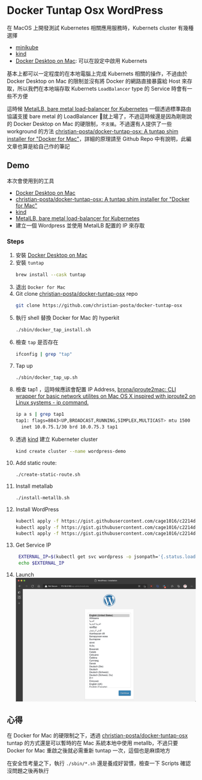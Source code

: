 # Docker Tuntap Osx WordPress


<!--more-->

在 MacOS 上開發測試 Kubernetes 相關應用服務時，Kubernets cluster 有幾種選擇

- [minikube](https://minikube.sigs.k8s.io/docs/start/)
- [kind](https://kind.sigs.k8s.io/)
- [Docker Desktop on Mac](https://docs.docker.com/docker-for-mac/install/): 可以在設定中啟用 Kubernets

基本上都可以一定程度的在本地電腦上完成 Kubernets 相關的操作，不過由於 Docker Desktop on Mac 的限制並沒有將 Docker 的網路直接暴露給 Host 來存取，所以我們在本地端存取 Kubernets `LoadBalancer` type 的 Service 時會有一些不方便

這時候 [MetalLB, bare metal load-balancer for Kubernetes](https://metallb.universe.tf/) 一個透過標準路由協議支援 bare metal 的 LoadBalancer 就上場了，不過這時候還是因為剛剛說的 Docker Desktop on Mac 的硬限制，`不支援`。不過還有人提供了一些 workground 的方法 [christian-posta/docker-tuntap-osx: A tuntap shim installer for "Docker for Mac"](https://github.com/christian-posta/docker-tuntap-osx)，詳細的原理請至 Github Repo 中有說明，此編文章也算是給自己作的筆記

## Demo

本次會使用到的工具

- [Docker Desktop on Mac](https://docs.docker.com/docker-for-mac/install/)
- [christian-posta/docker-tuntap-osx: A tuntap shim installer for "Docker for Mac"](https://github.com/christian-posta/docker-tuntap-osx)
- [kind](https://kind.sigs.k8s.io/)
- [MetalLB, bare metal load-balancer for Kubernetes](https://metallb.universe.tf/)
- 建立一個 Wordpress 並使用 MetalLB 配置的 IP 來存取

### Steps

1. 安裝 [Docker Desktop on Mac](https://docs.docker.com/docker-for-mac/install/)
1. 安裝 `tuntap`
    ```bash
    brew install --cask tuntap
    ```
1. 退出 `Docker for Mac`
1. Git clone [christian-posta/docker-tuntap-osx](https://github.com/christian-posta/docker-tuntap-osx) repo
    ```bash
    git clone https://github.com/christian-posta/docker-tuntap-osx
    ```
1. 執行 shell 替換 Docker for Mac 的 hyperkit
    ```bash
    ./sbin/docker_tap_install.sh
    ```
1. 檢查 `tap` 是否存在
    ```bash
    ifconfig | grep "tap"
    ```
1. Tap up
    ```bash
    ./sbin/docker_tap_up.sh
    ```
1. 檢查 tap1 ，這時候應該會配置 IP Address, [brona/iproute2mac: CLI wrapper for basic network utilites on Mac OS X inspired with iproute2 on Linux systems - ip command.](https://github.com/brona/iproute2mac)
    ```bash
    ip a s | grep tap1
    tap1: flags=8843<UP,BROADCAST,RUNNING,SIMPLEX,MULTICAST> mtu 1500
      inet 10.0.75.1/30 brd 10.0.75.3 tap1
    ```
1. 透過 [kind](https://kind.sigs.k8s.io/) 建立 Kuberneter cluster
    ```bash
    kind create cluster --name wordpress-demo
    ```
1. Add static route:
    ```bash
    ./create-static-route.sh
    ```
1. Install metallab
    ```bash
    ./install-metallb.sh
    ```
1. Install WordPress
    ```bash
    kubectl apply -f https://gist.githubusercontent.com/cage1016/c2214d24db62d75218eb8bdbe236b93b/raw/3ed124f90f2f5154c393a2224910327c06258395/demo-secret.yaml
    kubectl apply -f https://gist.githubusercontent.com/cage1016/c2214d24db62d75218eb8bdbe236b93b/raw/3ed124f90f2f5154c393a2224910327c06258395/mysql-deployment.yaml
    kubectl apply -f https://gist.githubusercontent.com/cage1016/c2214d24db62d75218eb8bdbe236b93b/raw/3ed124f90f2f5154c393a2224910327c06258395/wordpress-deployment.yaml
    ```
1. Get Service IP
    ```bash
     EXTERNAL_IP=$(kubectl get svc wordpress -o jsonpath='{.status.loadBalancer.ingress[0].ip}')
     echo $EXTERNAL_IP
    ```
1. Launch 
    !["WordPress"](img/0.webp "WordPress")

## 心得

在 Docker for Mac 的硬限制之下，透過 [christian-posta/docker-tuntap-osx](https://github.com/christian-posta/docker-tuntap-osx) tuntap 的方式還是可以暫時的在 Mac 系統本地中使用 metallb，不過只要 Docker for Mac 重啟之後就必需重新 tuntap 一次，這個也是麻煩地方

在安全性考量之下，執行 `./sbin/*.sh` 還是養成好習慣，檢查一下 Scripts 確認沒問題之後再執行
